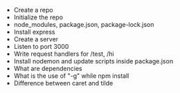 - Create a repo
- Initialize the repo
- node_modules, package.json, package-lock.json
- Install express
- Create a server
- Listen to port 3000
- Write request handlers for /test, /hi
- Install nodemon and update scripts inside package.json
- What are dependencies
- What is the use of "-g" while npm install
- Difference between caret and tilde
